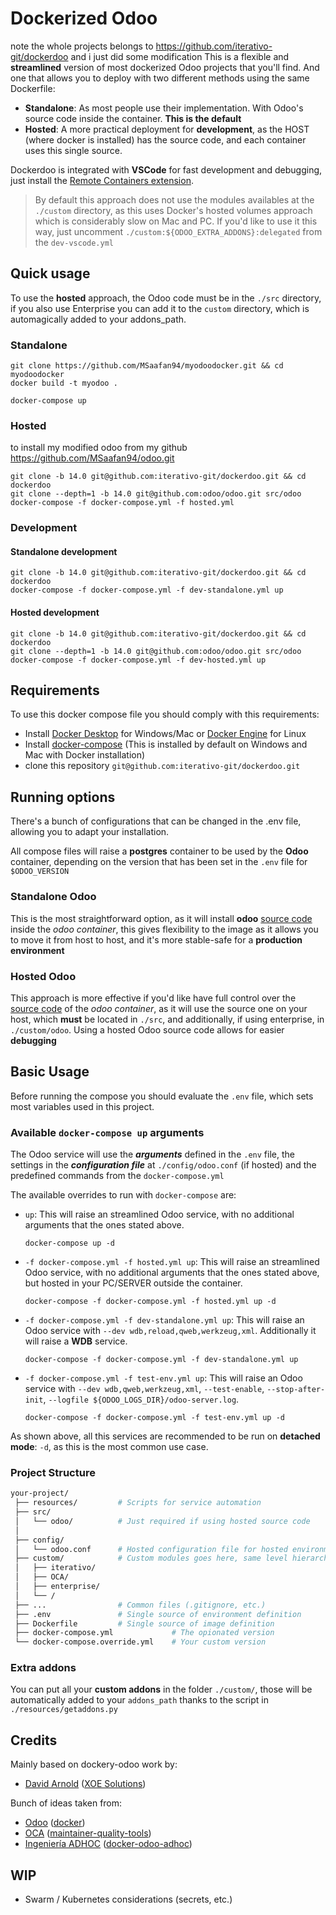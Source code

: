 # Dockerized Odoo


note the whole projects belongs to  https://github.com/iterativo-git/dockerdoo  and i just did some modification
This is a flexible and **streamlined** version of most dockerized Odoo projects that you'll find. And one that allows you to deploy with two different methods using the same Dockerfile:

* **Standalone**: As most people use their implementation. With Odoo's source code inside the container. **This is the default**
* **Hosted**: A more practical deployment for **development**, as the HOST (where docker is installed) has the source code, and each container uses this single source.

Dockerdoo is integrated with **VSCode** for fast development and debugging, just install the [Remote Containers extension](https://marketplace.visualstudio.com/items?itemName=ms-vscode-remote.remote-containers).

> By default this approach does not use the modules availables at the `./custom` directory, as this uses Docker's hosted volumes approach which is considerably slow on Mac and PC. If you'd like to use it this way, just uncomment `./custom:${ODOO_EXTRA_ADDONS}:delegated` from the `dev-vscode.yml`

## Quick usage

To use the **hosted** approach, the Odoo code must be in the `./src` directory, if you also use Enterprise you can add it to the `custom` directory, which is automagically added to your addons_path.

### Standalone

```shell
git clone https://github.com/MSaafan94/myodoodocker.git && cd myodoodocker
docker build -t myodoo . 

```
```shell
docker-compose up
```
### Hosted
to install my modified odoo from my github https://github.com/MSaafan94/odoo.git
```shell
git clone -b 14.0 git@github.com:iterativo-git/dockerdoo.git && cd dockerdoo
git clone --depth=1 -b 14.0 git@github.com:odoo/odoo.git src/odoo
docker-compose -f docker-compose.yml -f hosted.yml
```

### Development

#### Standalone development

```shell
git clone -b 14.0 git@github.com:iterativo-git/dockerdoo.git && cd dockerdoo
docker-compose -f docker-compose.yml -f dev-standalone.yml up
```

#### Hosted development

```shell
git clone -b 14.0 git@github.com:iterativo-git/dockerdoo.git && cd dockerdoo
git clone --depth=1 -b 14.0 git@github.com:odoo/odoo.git src/odoo
docker-compose -f docker-compose.yml -f dev-hosted.yml up
```

## Requirements

To use this docker compose file you should comply with this requirements:

* Install [Docker Desktop](https://www.docker.com/products/docker-desktop) for Windows/Mac or [Docker Engine](https://docs.docker.com/install/linux/docker-ce/ubuntu/#install-docker-ce) for Linux  
* Install [docker-compose](https://docs.docker.com/compose/install/) (This is installed by default on Windows and Mac with Docker installation)
* clone this repository `git@github.com:iterativo-git/dockerdoo.git`

## Running options

There's a bunch of configurations that can be changed in the .env file, allowing you to adapt your installation.

All compose files will raise a **postgres** container to be used by the **Odoo** container, depending on the version that has been set in the `.env` file for `$ODOO_VERSION`

### Standalone Odoo

This is the most straightforward option, as it will install **odoo** [source code](https://github.com/odoo/odoo) inside the *odoo container*, this gives flexibility to the image as it allows you to move it from host to host, and it's more stable-safe for a **production environment**

### Hosted Odoo

This approach is more effective if you'd like have full control over the [source code](https://github.com/odoo/odoo) of the *odoo container*, as it will use the source one on your host, which **must** be located in `./src`, and additionally, if using enterprise, in `./custom/odoo`. Using a hosted Odoo source code allows for easier **debugging**

## Basic Usage

Before running the compose you should evaluate the `.env` file, which sets most variables used in this project.

### Available `docker-compose up` arguments

The Odoo service will use the ***arguments*** defined in the `.env` file, the settings in the ***configuration file*** at `./config/odoo.conf` (if hosted) and the predefined commands from the `docker-compose.yml`

The available overrides to run with `docker-compose` are:

* `up`: This will raise an streamlined Odoo service, with no additional arguments that the ones stated above.

    ```docker
    docker-compose up -d
    ```

* `-f docker-compose.yml -f hosted.yml up`: This will raise an streamlined Odoo service, with no additional arguments that the ones stated above, but hosted in your PC/SERVER outside the container.

    ```docker
    docker-compose -f docker-compose.yml -f hosted.yml up -d
    ```

* `-f docker-compose.yml -f dev-standalone.yml up`: This will raise an Odoo service with `--dev wdb,reload,qweb,werkzeug,xml`. Additionally it will raise a **WDB** service.

    ```docker
    docker-compose -f docker-compose.yml -f dev-standalone.yml up
    ```

* `-f docker-compose.yml -f test-env.yml up`: This will raise an Odoo service with `--dev wdb,qweb,werkzeug,xml`, `--test-enable`, `--stop-after-init`, `--logfile ${ODOO_LOGS_DIR}/odoo-server.log`.

    ```docker
    docker-compose -f docker-compose.yml -f test-env.yml up -d
    ```

As shown above, all this services are recommended to be run on **detached mode**: `-d`, as this is the most common use case.

### Project Structure

```bash
your-project/
 ├── resources/         # Scripts for service automation
 ├── src/
 │   └── odoo/          # Just required if using hosted source code
 │
 ├── config/
 │   └── odoo.conf      # Hosted configuration file for hosted environment
 ├── custom/            # Custom modules goes here, same level hierarchy **REQUIRED**
 │   ├── iterativo/
 │   ├── OCA/
 │   ├── enterprise/
 │   └── /
 ├── ...                # Common files (.gitignore, etc.)
 ├── .env               # Single source of environment definition
 ├── Dockerfile         # Single source of image definition
 ├── docker-compose.yml             # The opionated version
 └── docker-compose.override.yml    # Your custom version
```

### Extra addons

You can put all your **custom addons** in the folder `./custom/`, those will be automatically added to your `addons_path` thanks to the script in `./resources/getaddons.py`

## Credits

Mainly based on dockery-odoo work by:

* [David Arnold](https://github.com/blaggacao) ([XOE Solutions](https://xoe.solutions))

Bunch of ideas taken from:

* [Odoo](https://github.com/odoo) ([docker](https://github.com/odoo/docker))
* [OCA](https://github.com/OCA) ([maintainer-quality-tools](https://github.com/OCA/maintainer-quality-tools))
* [Ingeniería ADHOC](https://github.com/jjscarafia) ([docker-odoo-adhoc](https://github.com/ingadhoc/docker-odoo-adhoc))

## WIP

* Swarm / Kubernetes considerations (secrets, etc.)
